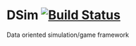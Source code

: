# DSim [![Build Status](https://travis-ci.org/skhoroshavin/DSim.svg?branch=master)](https://travis-ci.org/skhoroshavin/DSim)
Data oriented simulation/game framework
